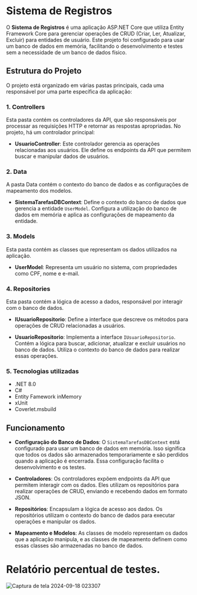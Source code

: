# Sistema de Registros

O **Sistema de Registros** é uma aplicação ASP.NET Core que utiliza Entity Framework Core para gerenciar operações de CRUD (Criar, Ler, Atualizar, Excluir) para entidades de usuário. Este projeto foi configurado para usar um banco de dados em memória, facilitando o desenvolvimento e testes sem a necessidade de um banco de dados físico.

## Estrutura do Projeto

O projeto está organizado em várias pastas principais, cada uma responsável por uma parte específica da aplicação:

### 1. Controllers

Esta pasta contém os controladores da API, que são responsáveis por processar as requisições HTTP e retornar as respostas apropriadas. No projeto, há um controlador principal:

- **UsuarioController**: Este controlador gerencia as operações relacionadas aos usuários. Ele define os endpoints da API que permitem buscar e manipular dados de usuários.

### 2. Data

A pasta Data contém o contexto do banco de dados e as configurações de mapeamento dos modelos. 

- **SistemaTarefasDBContext**: Define o contexto do banco de dados que gerencia a entidade `UserModel`. Configura a utilização do banco de dados em memória e aplica as configurações de mapeamento da entidade.

### 3. Models

Esta pasta contém as classes que representam os dados utilizados na aplicação.

- **UserModel**: Representa um usuário no sistema, com propriedades como CPF, nome e e-mail.

### 4. Repositories

Esta pasta contém a lógica de acesso a dados, responsável por interagir com o banco de dados.

- **IUsuarioRepositorio**: Define a interface que descreve os métodos para operações de CRUD relacionadas a usuários.

- **UsuarioRepositorio**: Implementa a interface `IUsuarioRepositorio`. Contém a lógica para buscar, adicionar, atualizar e excluir usuários no banco de dados. Utiliza o contexto do banco de dados para realizar essas operações.

### 5. Tecnologias utilizadas

- .NET 8.0
- C#
- Entity Famework inMemory
- xUnit
- Coverlet.msbuild

## Funcionamento

- **Configuração do Banco de Dados**: O `SistemaTarefasDBContext` está configurado para usar um banco de dados em memória. Isso significa que todos os dados são armazenados temporariamente e são perdidos quando a aplicação é encerrada. Essa configuração facilita o desenvolvimento e os testes.

- **Controladores**: Os controladores expõem endpoints da API que permitem interagir com os dados. Eles utilizam os repositórios para realizar operações de CRUD, enviando e recebendo dados em formato JSON.

- **Repositórios**: Encapsulam a lógica de acesso aos dados. Os repositórios utilizam o contexto do banco de dados para executar operações e manipular os dados.

- **Mapeamento e Modelos**: As classes de modelo representam os dados que a aplicação manipula, e as classes de mapeamento definem como essas classes são armazenadas no banco de dados.

# Relatório percentual de testes.
![Captura de tela 2024-09-18 023307](https://github.com/user-attachments/assets/29569c20-8b03-4772-897d-db7e55c40cb1)
